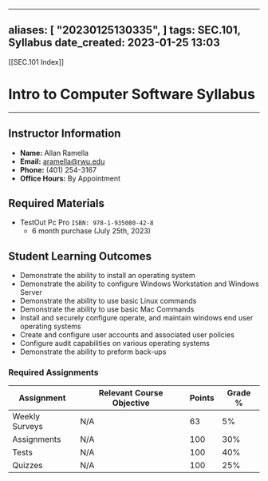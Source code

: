 
---
aliases: [ "20230125130335",  ]
tags: SEC.101, Syllabus
date_created: 2023-01-25 13:03
---
[[SEC.101 Index]]
# Intro to Computer Software Syllabus
---
## Instructor Information
- **Name:** Allan Ramella
- **Email:** aramella@rwu.edu
- **Phone:** (401) 254-3167
- **Office Hours:** By Appointment

## Required Materials
- TestOut Pc Pro `ISBN: 978-1-935080-42-8`
	- 6 month purchase (July 25th, 2023)

## Student Learning Outcomes
- Demonstrate the ability to install an operating system
- Demonstrate the ability to configure Windows Workstation and Windows Server
- Demonstrate the ability to use basic Linux commands
- Demonstrate the ability to use basic Mac Commands
- Install and securely configure operate, and maintain windows end user operating systems
- Create and configure user accounts and associated user policies
- Configure audit capabilities on various operating systems
- Demonstrate the ability to preform back-ups

### Required Assignments
| Assignment     | Relevant Course Objective | Points | Grade % |
| -------------- | ------------------------- | ------ | ------- |
| Weekly Surveys | N/A                       | 63     | 5%      |
| Assignments    | N/A                       | 100    | 30%     |
| Tests          | N/A                       | 100    | 40%     |
| Quizzes        | N/A                       | 100    | 25%     |

